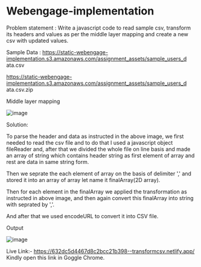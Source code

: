 # Webengage-implementation

Problem statement : Write a javascript code to read sample csv, transform its headers and
values as per the middle layer mapping and create a new csv with updated values.

Sample Data :
https://static-webengage-implementation.s3.amazonaws.com/assignment_assets/sample_users_d
ata.csv

https://static-webengage-implementation.s3.amazonaws.com/assignment_assets/sample_users_d
ata.csv.zip


Middle layer mapping

![image](https://user-images.githubusercontent.com/65385026/191967733-4547c069-9c27-4989-92d0-c660f66fd324.png)


Solution:

To parse the header and data as instructed in the above image, we first needed to read the csv file and to do that I used a javascript object fileReader and, after that we divided the whole file on line basis and made an array of string which contains header string as first element of array and rest are data in same string form.

Then we seprate the each element of array on the basis of delimiter ',' and stored it into an array of array let name it finalArray(2D array).

Then for each element in the finalArray we applied the transformation as instructed in above image, and then again convert this finalArray into string with seprated by ','.

And after that we used encodeURL to convert it into CSV file.




Output

![image](https://user-images.githubusercontent.com/65385026/191976646-db2e30ca-2442-4688-b81b-336567dd614d.png)


Live Link:- https://632dc5d4467d8c2bcc21b398--transformcsv.netlify.app/ 
Kindly open this link in Goggle Chrome.
